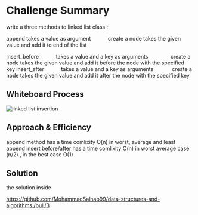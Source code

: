 # Challenge Summary
write a three methods to linked list class :

append
           takes a value as argument
   create a node takes the given value and add it to end of the list

insert_before
   takes a value and a key as arguments
    create a node takes the given value and add it before the node with the specified key
insert_after
   takes a value and a key as arguments
      create a node takes the given value and add it after the node with the specified key

## Whiteboard Process

![linked list insertion](https://user-images.githubusercontent.com/61474974/158258381-10014585-eb41-4afb-a1c5-af6a3aff7aeb.jpg)


## Approach & Efficiency
append method has a time comlixity O(n) in worst, average and least 
append insert before/after has a time comlixity O(n) in worst average case (n/2) , in the best case O(1)

## Solution
the solution inside

https://github.com/MohammadSalhab99/data-structures-and-algorithms./pull/3
